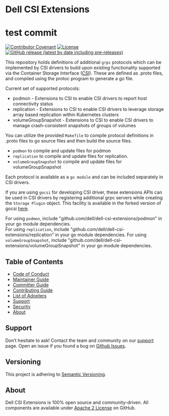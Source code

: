 # Dell CSI Extensions
# test commit
[![Contributor Covenant](https://img.shields.io/badge/Contributor%20Covenant-v2.0%20adopted-ff69b4.svg)](docs/CODE_OF_CONDUCT.md)
[![License](https://img.shields.io/github/license/dell/dell-csi-extensions)](LICENSE)
[![GitHub release (latest by date including pre-releases)](https://img.shields.io/github/v/release/dell/dell-csi-extensions?include_prereleases&label=latest&style=flat-square)](https://github.com/dell/dell-csi-extensions/releases/latest)

This repository holds definitions of additional `grpc` protocols which can be implemented by CSI drivers to build upon existing
functionality supported via the Container Storage Interface ([CSI](https://github.com/container-storage-interface/spec)).
These are defined as .proto files, and compiled using the protoc program to generate a go file.

Current set of supported protocols:

* podmon -  Extensions to CSI to enable CSI drivers to report host connectivity status
* replication - Extensions to CSI to enable CSI drivers to leverage storage array based
 replication within Kubernetes clusters
* volumeGroupSnapshot - Extensions to CSI to enable CSI drivers to manage crash-consistent snapshots of groups of volumes

You can utilize the provided `Makefile` to compile protocol definitions in .proto files to go source files and then build
the source files.

* `podmon` to compile and update files for podmon
* `replication` to compile and update files for replication.
* `volumeGroupSnapshot` to compile and update files for volumeGroupSnapshot

Each protocol is available as a `go module` and can be included separately in CSI drivers.

If you are using `gocsi` for developing CSI driver, these extensions APIs can be used in CSI drivers by registering additional grpc servers while creating the `Storage Plugin` object.
This facility is available in the forked version of gocsi [here](https://github.com/dell/gocsi).

For using `podmon`, include "github.com/dell/dell-csi-extensions/podmon" in your go module dependencies.  
For using `replication`, include "github.com/dell/dell-csi-extensions/replication" in your go module dependencies.
For using `volumeGroupSnapshot`, include "github.com/dell/dell-csi-extensions/volumeGroupSnapshot" in your go module dependencies.

## Table of Contents

* [Code of Conduct](https://github.com/dell/csm/blob/main/docs/CODE_OF_CONDUCT.md)
* [Maintainer Guide](https://github.com/dell/csm/blob/main/docs/MAINTAINER_GUIDE.md)
* [Committer Guide](https://github.com/dell/csm/blob/main/docs/COMMITTER_GUIDE.md)
* [Contributing Guide](https://github.com/dell/csm/blob/main/docs/CONTRIBUTING.md)
* [List of Adopters](https://github.com/dell/csm/blob/main/docs/ADOPTERS.md)
* [Support](https://github.com/dell/csm/blob/main/docs/SUPPORT.md)
* [Security](https://github.com/dell/csm/blob/main/docs/SECURITY.md)
* [About](#about)

## Support

Don’t hesitate to ask! Contact the team and community on our [support](./docs/SUPPORT.md) page.
Open an issue if you found a bug on [Github Issues](https://github.com/dell/dell-csi-extensions/issues).

## Versioning

This project is adhering to [Semantic Versioning](https://semver.org/).

## About

Dell CSI Extensions is 100% open source and community-driven. All components are available
under [Apache 2 License](https://www.apache.org/licenses/LICENSE-2.0.html) on
GitHub.
